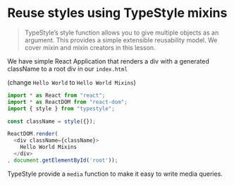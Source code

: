 # Reuse styles using TypeStyle mixins
> TypeStyle’s style function allows you to give multiple objects as an argument. This provides a simple extensible reusability model. We cover mixin and mixin creators in this lesson.

We have simple React Application that renders a div with a generated className to a root div in our `index.html`

(change `Hello World` to `Hello World Mixins`)
```js
import * as React from "react";
import * as ReactDOM from "react-dom"; 
import { style } from "typestyle";

const className = style({});

ReactDOM.render(
  <div className={className}>
    Hello World Mixins
  </div>
, document.getElementById('root'));
```
TypeStyle provide a `media` function to make it easy to write media queries.